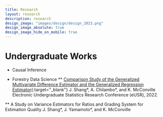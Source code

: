 ```yaml
---
title: Research
layout: research
description: research
design_image: "images/design/design_2023.png"
design_image_absolute: true
design_image_hide_on_mobile: true
---
```


# Undergraduate Works

* Causal Inference
  
* Forestry Data Science
** [Comparison Study of the Generalized Multivariate Difference Estimator and the Generalized Regression Estimator](https://www.causeweb.org/usproc/eusr/2022/virtual-posters/8){:target="_blank"}
 J. Shang*, A. Chilambo*, and K. McConville
Electronic Undergraduate Statistics Research Conference (eUSR), 2022.

** A Study on Variance Estimators for Ratios and Grading System for Estimation Quality
J. Shang*, J. Yamamoto*, and K. McConville
